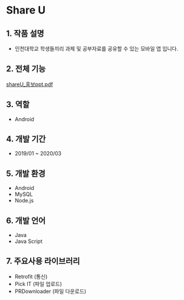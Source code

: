 # Share U

## 1. 작품 설명

 - 인천대학교 학생들끼리 과제 및 공부자료를 공유할 수 있는 모바일 앱 입니다.

## 2. 전체 기능
[shareU_홍보ppt.pdf](https://github.com/inu-appcenter/Share_U_Android/files/4303171/shareU_.ppt.pdf)

## 3. 역할
 - Android

## 4. 개발 기간
 - 2019/01 ~ 2020/03

## 5. 개발 환경
 - Android
 - MySQL
 - Node.js

## 6. 개발 언어
 - Java
 - Java Script

## 7. 주요사용 라이브러리
 - Retrofit (통신)
 - Pick IT (파일 업로드)
 - PRDownloader (파일 다운로드)
